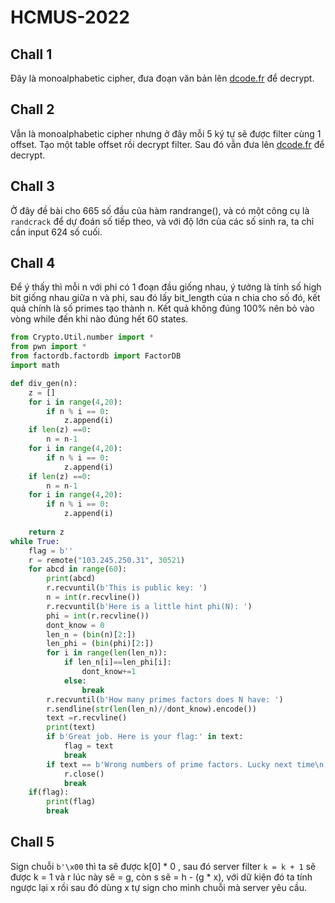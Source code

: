 # HCMUS-2022
## Chall 1

Đây là monoalphabetic cipher, đưa đoạn văn bản lên [dcode.fr](https://www.dcode.fr/) để decrypt.
## Chall 2
Vẫn là monoalphabetic cipher nhưng ở đây mỗi 5 ký tự sẽ được filter cùng 1 offset. Tạo một table offset rồi decrypt filter. Sau đó vẫn đưa lên [dcode.fr](https://www.dcode.fr/) để decrypt.
## Chall 3
Ở đây đề bài cho 665 số đầu của hàm randrange(), và có một công cụ là `randcrack` để dự đoán số tiếp theo, và với độ lớn của các số sinh ra, ta chỉ cần input 624 số cuối.
## Chall 4
Để ý thấy thì mỗi n với phi có 1 đoạn đầu giống nhau, ý tưởng là tính số high bit giống nhau giữa n và phi, sau đó lấy bit_length của n chia cho số đó, kết quả chính là số primes tạo thành n. Kết quả không đúng 100% nên bỏ vào vòng while đến khi nào đúng hết 60 states.
```python
from Crypto.Util.number import *
from pwn import *
from factordb.factordb import FactorDB
import math

def div_gen(n):
    z = []
    for i in range(4,20):
        if n % i == 0:
            z.append(i)
    if len(z) ==0:
        n = n-1
    for i in range(4,20):
        if n % i == 0:
            z.append(i)
    if len(z) ==0:
        n = n-1
    for i in range(4,20):
        if n % i == 0:
            z.append(i)
    
    return z
while True:
    flag = b''
    r = remote("103.245.250.31", 30521)
    for abcd in range(60):
        print(abcd)
        r.recvuntil(b'This is public key: ')
        n = int(r.recvline())
        r.recvuntil(b'Here is a little hint phi(N): ')
        phi = int(r.recvline())
        dont_know = 0
        len_n = (bin(n)[2:])
        len_phi = (bin(phi)[2:])
        for i in range(len(len_n)):
            if len_n[i]==len_phi[i]:
                dont_know+=1
            else:
                break
        r.recvuntil(b'How many primes factors does N have: ')
        r.sendline(str(len(len_n)//dont_know).encode())
        text =r.recvline()
        print(text)
        if b'Great job. Here is your flag:' in text:
            flag = text
            break
        if text == b'Wrong numbers of prime factors. Lucky next time\n':
            r.close()
            break
    if(flag):
        print(flag)
        break
 ```
 ## Chall 5
 Sign chuỗi `b'\x00` thì ta sẽ được k[0] * 0 , sau đó server filter `k = k + 1` sẽ được k = 1 và r lúc này sẽ = g, còn s sẽ = h - (g * x), với dữ kiện đó ta tính ngược lại x rồi sau đó dùng x tự sign cho mình chuỗi mà server yêu cầu.
